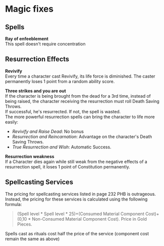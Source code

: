 
# Magic fixes

## Spells
**Ray of enfeeblement**  
This spell doesn't require concentration  
## Resurrection Effects
**Revivify**  
Every time a character cast Revivify, its life force is diminished. The caster permanently loses 1 point from a random ability score.  

**Three strikes and you are out**  
If the character is being brought from the dead for a 3rd time, instead of being raised, the character receiving the resurrection must roll Death Saving Throws.  
If successful, he's resurrected. If not, the spell is wasted.  
The more powerful resurrection spells can bring the character to life more easily:  
- *Revivify and Raise Dead*: No bonus  
- *Resurrection and Reincarnation*: Advantage on the character's Death Saving Throws.  
- *True Resurrection and Wish*: Automatic Success.  
  
**Resurrection weakness**  
If a Character dies again while still weak from the negative effects of a resurrection spell, it loses 1 point of Constitution permanently.  

## Spellcasting Services  
The pricing for spellcasting services listed in page 232 PHB is outrageous.  
Instead, the pricing for these services is calculated using the following formula:  
>(Spell level * Spell level * 25)+(Consumed Material Component Cost)+(0,10 * Non-Consumed Material Component Cost). Price in Gold Pieces.  

Spells cast as rituals cost half the price of the service (component cost remain the same as above)  
